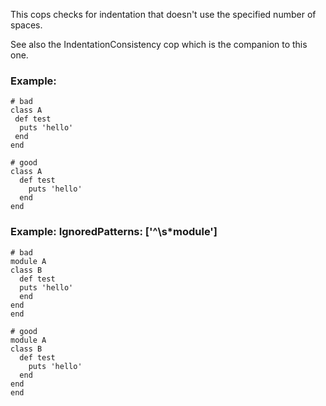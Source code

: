 This cops checks for indentation that doesn't use the specified number
of spaces.

See also the IndentationConsistency cop which is the companion to this
one.

### Example:
    # bad
    class A
     def test
      puts 'hello'
     end
    end

    # good
    class A
      def test
        puts 'hello'
      end
    end

### Example: IgnoredPatterns: ['^\s*module']
    # bad
    module A
    class B
      def test
      puts 'hello'
      end
    end
    end

    # good
    module A
    class B
      def test
        puts 'hello'
      end
    end
    end